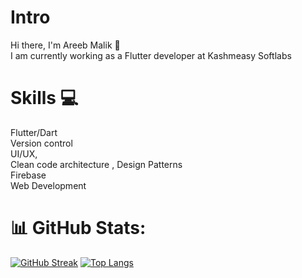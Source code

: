 

# Intro
Hi there, I'm Areeb Malik :wave:
<br>
I am currently working as a Flutter developer at Kashmeasy Softlabs 


# Skills 💻

Flutter/Dart
<br>
Version control
<br>
UI/UX,
<br>
Clean code architecture , Design Patterns
<br>
Firebase
<br>
Web Development
<br>

# 📊 GitHub Stats:
[![GitHub Streak](https://streak-stats.demolab.com/?user=MalikAreeb)](https://git.io/streak-stats)
[![Top Langs](https://github-readme-stats.vercel.app/api/top-langs/?username=MalikAreeb&layout=compact)](https://github.com/MalikAreeb/github-readme-stats)
